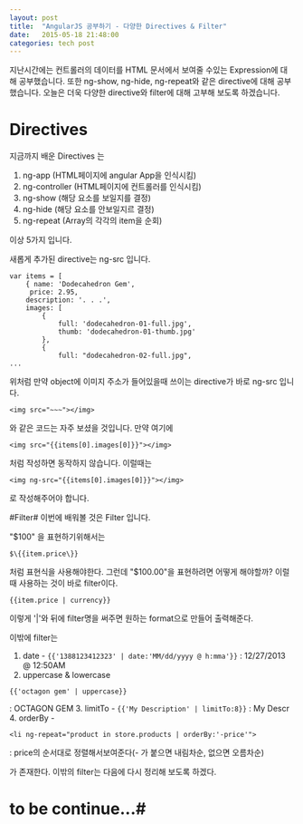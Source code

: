 ```yaml
---
layout: post
title:  "AngularJS 공부하기 - 다양한 Directives & Filter"
date:   2015-05-18 21:48:00
categories: tech post
---
```


지난시간에는 컨트롤러의 데이터를 HTML 문서에서 보여줄 수있는 Expression에 대해 공부했습니다.
또한 ng-show, ng-hide, ng-repeat와 같은 directive에 대해 공부했습니다.
오늘은 더욱 다양한 directive와 filter에 대해 고부해 보도록 하겠습니다.

# Directives #
지금까지 배운 Directives 는

1. ng-app (HTML페이지에 angular App을 인식시킴)
2. ng-controller (HTML페이지에 컨트롤러를 인식시킴)
3. ng-show (해당 요소를 보일지를 결정)
4. ng-hide (해당 요소를 안보일지르 결정)
5. ng-repeat (Array의 각각의 item을 순회)

이상 5가지 입니다.

새롭게 추가된 directive는 ng-src 입니다.

~~~
var items = [
	{ name: 'Dodecahedron Gem',
	 price: 2.95,
	description: '. . .',
	images: [
		{
			full: 'dodecahedron-01-full.jpg',
			thumb: 'dodecahedron-01-thumb.jpg'
		},
		{
			full: "dodecahedron-02-full.jpg",
...
~~~

위처럼 만약 object에 이미지 주소가 들어있을때 쓰이는 directive가 바로 ng-src 입니다. 

~~~
<img src="~~~"></img>
~~~

와 같은 코드는 자주 보셨을 것입니다. 만약 여기에

~~~
<img src="{{items[0].images[0]}}"></img>
~~~

처럼 작성하면 동작하지 않습니다. 이럴때는

~~~
<img ng-src="{{items[0].images[0]}}"></img>
~~~ 

로 작성해주어야 합니다.

#Filter#
이번에 배워볼 것은 Filter 입니다.

"$100" 을 표현하기위해서는  
```
$\{{item.price\}}
``` 
처럼 표현식을 사용해야한다.
그런데 "$100.00"을 표현하려면 어떻게 해야할까?
이럴때 사용하는 것이 바로 filter이다. 

```
{{item.price | currency}}
```

이렇게 '|'와 뒤에 filter명을 써주면 원하는 format으로 만들어 출력해준다.

이밖에 filter는 

1. date - 
``
{{'1388123412323' | date:'MM/dd/yyyy @ h:mma'}}
``
: 12/27/2013 @ 12:50AM
2. uppercase & lowercase 
```
{{'octagon gem' | uppercase}}
```
: OCTAGON GEM
3. limitTo - 
`{{'My Description' | limitTo:8}}`
: My Descr
4. orderBy - 
```
<li ng-repeat="product in store.products | orderBy:'-price'">
``` 
: price의 순서대로 정렬해서보여준다(- 가 붙으면 내림차순, 없으면 오름차순)


가 존재한다. 이밖의 filter는 다음에 다시 정리해 보도록 하겠다.


# to be continue...#
